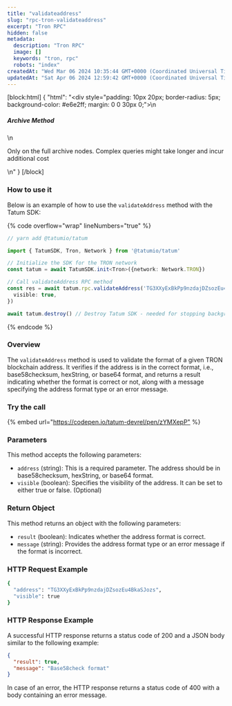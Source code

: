 ```yaml
---
title: "validateaddress"
slug: "rpc-tron-validateaddress"
excerpt: "Tron RPC"
hidden: false
metadata: 
  description: "Tron RPC"
  image: []
  keywords: "tron, rpc"
  robots: "index"
createdAt: "Wed Mar 06 2024 10:35:44 GMT+0000 (Coordinated Universal Time)"
updatedAt: "Sat Apr 06 2024 12:59:42 GMT+0000 (Coordinated Universal Time)"
---
```

[block:html]
{
  "html": "<div style=\"padding: 10px 20px; border-radius: 5px; background-color: #e6e2ff; margin: 0 0 30px 0;\">\n  <h5>Archive Method</h5>\n  <p>Only on the full archive nodes. Complex queries might take longer and incur additional cost</p>\n</div>"
}
[/block]


### How to use it

Below is an example of how to use the `validateAddress` method with the Tatum SDK:

{% code overflow="wrap" lineNumbers="true" %}

```typescript
// yarn add @tatumio/tatum

import { TatumSDK, Tron, Network } from '@tatumio/tatum'

// Initialize the SDK for the TRON network
const tatum = await TatumSDK.init<Tron>({network: Network.TRON})

// Call validateAddress RPC method
const res = await tatum.rpc.validateAddress('TG3XXyExBkPp9nzdajDZsozEu4BkaSJozs', {
  visible: true,
})

await tatum.destroy() // Destroy Tatum SDK - needed for stopping background jobs
```

{% endcode %}

### Overview

The `validateAddress` method is used to validate the format of a given TRON blockchain address. It verifies if the address is in the correct format, i.e., base58checksum, hexString, or base64 format, and returns a result indicating whether the format is correct or not, along with a message specifying the address format type or an error message.

### Try the call

{% embed url="<https://codepen.io/tatum-devrel/pen/zYMXepP"> %}

### Parameters

This method accepts the following parameters:

- `address` (string): This is a required parameter. The address should be in base58checksum, hexString, or base64 format.
- `visible` (boolean): Specifies the visibility of the address. It can be set to either true or false. (Optional)

### Return Object

This method returns an object with the following parameters:

- `result` (boolean): Indicates whether the address format is correct.
- `message` (string): Provides the address format type or an error message if the format is incorrect.

### HTTP Request Example

```bash
{
  "address": "TG3XXyExBkPp9nzdajDZsozEu4BkaSJozs",
  "visible": true
}
```

### HTTP Response Example

A successful HTTP response returns a status code of 200 and a JSON body similar to the following example:

```json
{
  "result": true,
  "message": "Base58check format"
}
```

In case of an error, the HTTP response returns a status code of 400 with a body containing an error message.
